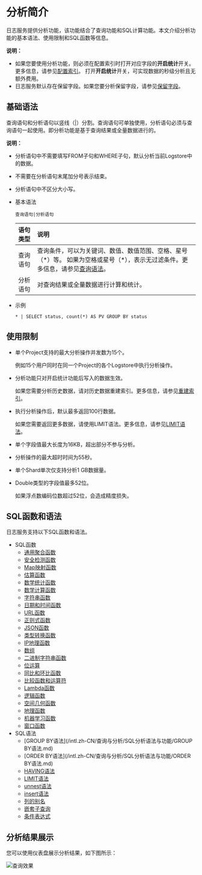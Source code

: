 # 分析简介

日志服务提供分析功能，该功能结合了查询功能和SQL计算功能。本文介绍分析功能的基本语法、使用限制和SQL函数等信息。

**说明：**

-   如果您要使用分析功能，则必须在配置索引时打开对应字段的**开启统计**开关。更多信息，请参见[配置索引](/intl.zh-CN/查询与分析/配置索引.md)。 打开**开启统计**开关，可实现数据的秒级分析且无额外费用。
-   日志服务默认存在保留字段。如果您要分析保留字段，请参见[保留字段](/intl.zh-CN/产品简介/使用限制/保留字段.md)。

## 基础语法

查询语句和分析语句以竖线（\|）分割。查询语句可单独使用，分析语句必须与查询语句一起使用。即分析功能是基于查询结果或全量数据进行的。

**说明：**

-   分析语句中不需要填写FROM子句和WHERE子句，默认分析当前Logstore中的数据。
-   不需要在分析语句末尾加分号表示结束。
-   分析语句中不区分大小写。

-   基本语法

    ```
    查询语句|分析语句
    ```

    |语句类型|说明|
    |:---|:-|
    |查询语句|查询条件，可以为关键词、数值、数值范围、空格、星号（\*）等。 如果为空格或星号（\*），表示无过滤条件。更多信息，请参见[查询语法](/intl.zh-CN/查询与分析/查询语法与功能/查询语法.md)。 |
    |分析语句|对查询结果或全量数据进行计算和统计。|

-   示例

    ```
    * | SELECT status, count(*) AS PV GROUP BY status
    ```


## 使用限制

-   单个Project支持的最大分析操作并发数为15个。

    例如15个用户同时在同一个Project的各个Logstore中执行分析操作。

-   分析功能只对开启统计功能后写入的数据生效。

    如果您需要分析历史数据，请对历史数据重建索引。更多信息，请参见[重建索引](/intl.zh-CN/查询与分析/查询语法与功能/重建索引.md)。

-   执行分析操作后，默认最多返回100行数据。

    如果您需要返回更多数据，请使用LIMIT语法。更多信息，请参见[LIMIT语法](/intl.zh-CN/查询与分析/SQL分析语法与功能/LIMIT语法.md)。

-   单个字段值最大长度为16KB，超出部分不参与分析。
-   分析操作的最大超时时间为55秒。
-   单个Shard单次仅支持分析1 GB数据量。
-   Double类型的字段值最多52位。

    如果浮点数编码位数超过52位，会造成精度损失。


## SQL函数和语法

日志服务支持以下SQL函数和语法。

-   SQL函数
    -   [通用聚合函数](/intl.zh-CN/查询与分析/SQL分析语法与功能/通用聚合函数.md)
    -   [安全检测函数](/intl.zh-CN/查询与分析/SQL分析语法与功能/安全检测函数.md)
    -   [Map映射函数](/intl.zh-CN/查询与分析/SQL分析语法与功能/Map映射函数.md)
    -   [估算函数](/intl.zh-CN/查询与分析/SQL分析语法与功能/估算函数.md)
    -   [数学统计函数](/intl.zh-CN/查询与分析/SQL分析语法与功能/数学统计函数.md)
    -   [数学计算函数](/intl.zh-CN/查询与分析/SQL分析语法与功能/数学计算函数.md)
    -   [字符串函数](/intl.zh-CN/查询与分析/SQL分析语法与功能/字符串函数.md)
    -   [日期和时间函数](/intl.zh-CN/查询与分析/SQL分析语法与功能/日期和时间函数.md)
    -   [URL函数](/intl.zh-CN/查询与分析/SQL分析语法与功能/URL函数.md)
    -   [正则式函数](/intl.zh-CN/查询与分析/SQL分析语法与功能/正则式函数.md)
    -   [JSON函数](/intl.zh-CN/查询与分析/SQL分析语法与功能/JSON函数.md)
    -   [类型转换函数](/intl.zh-CN/查询与分析/SQL分析语法与功能/类型转换函数.md)
    -   [IP地理函数](/intl.zh-CN/查询与分析/SQL分析语法与功能/IP地理函数.md)
    -   [数组](/intl.zh-CN/查询与分析/SQL分析语法与功能/数组.md)
    -   [二进制字符串函数](/intl.zh-CN/查询与分析/SQL分析语法与功能/二进制字符串函数.md)
    -   [位运算](/intl.zh-CN/查询与分析/SQL分析语法与功能/位运算.md)
    -   [同比和环比函数](/intl.zh-CN/查询与分析/SQL分析语法与功能/同比和环比函数.md)
    -   [比较函数和运算符](/intl.zh-CN/查询与分析/SQL分析语法与功能/比较函数和运算符.md)
    -   [Lambda函数](/intl.zh-CN/查询与分析/SQL分析语法与功能/Lambda函数.md)
    -   [逻辑函数](/intl.zh-CN/查询与分析/SQL分析语法与功能/逻辑函数.md)
    -   [空间几何函数](/intl.zh-CN/查询与分析/SQL分析语法与功能/空间几何函数.md)
    -   [地理函数](/intl.zh-CN/查询与分析/SQL分析语法与功能/地理函数.md)
    -   [机器学习函数](/intl.zh-CN/查询与分析/机器学习语法与函数/概述.md)
    -   [窗口函数](/intl.zh-CN/查询与分析/SQL分析语法与功能/窗口函数.md)
-   SQL语法
    -   [GROUP BY语法](/intl.zh-CN/查询与分析/SQL分析语法与功能/GROUP BY语法.md)
    -   [ORDER BY语法](/intl.zh-CN/查询与分析/SQL分析语法与功能/ORDER BY语法.md)
    -   [HAVING语法](/intl.zh-CN/查询与分析/SQL分析语法与功能/HAVING语法.md)
    -   [LIMIT语法](/intl.zh-CN/查询与分析/SQL分析语法与功能/LIMIT语法.md)
    -   [unnest语法](/intl.zh-CN/查询与分析/SQL分析语法与功能/unnest语法.md)
    -   [insert语法](/intl.zh-CN/查询与分析/SQL分析语法与功能/insert语法.md)
    -   [列的别名](/intl.zh-CN/查询与分析/SQL分析语法与功能/列的别名.md)
    -   [嵌套子查询](/intl.zh-CN/查询与分析/SQL分析语法与功能/嵌套子查询.md)
    -   [条件表达式](/intl.zh-CN/查询与分析/SQL分析语法与功能/条件表达式.md)

## 分析结果展示

您可以使用仪表盘展示分析结果，如下图所示：

![查询效果](https://static-aliyun-doc.oss-accelerate.aliyuncs.com/assets/img/zh-CN/4764152161/p7348.png)

